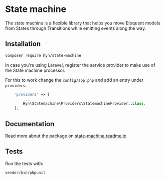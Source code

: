 # State machine

The state machine is a flexible library that helps you move Eloquent models 
from States through Transitions while emitting events along the way. 

## Installation

```bash
composer require hyn/state-machine
```

In case you're using Laravel, register the service provider to make use of the State machine processor.

For this to work change the `config/app.php` and add an entry under `providers`:

```php
    'providers' => [
        ...
        Hyn\Statemachine\Providers\StatemachineProvider::class,
    ];
```

## Documentation

Read more about the package on [state-machine.readme.io](https://state-machine.readme.io/docs).

## Tests

Run the tests with:

```bash
vendor/bin/phpunit
```
